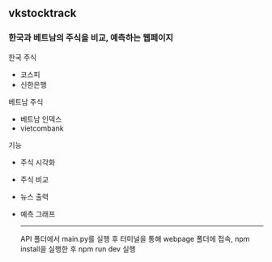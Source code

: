 ## vkstocktrack
### 한국과 베트남의 주식을 비교, 예측하는 웹페이지

한국 주식
- 코스피
- 신한은행

베트남 주식
- 베트남 인덱스
- vietcombank

기능
- 주식 시각화
- 주식 비교
- 뉴스 출력
- 예측 그래프

  ----------
  API 폴더에서 main.py를 실행 후
  터미널을 통해 webpage 폴더에 접속, npm install을 실행한 후 npm run dev 실행
